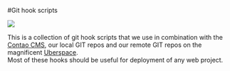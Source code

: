 #Git hook scripts

![](http://ryanflorence.com/deploying-websites-with-a-tiny-git-hook/image.jpg "")

This is a collection of git hook scripts that we use in combination with the [Contao CMS](http://contao.org), our local GIT repos and our remote GIT repos on the magnificent [Uberspace](http://uberspace.de).  
Most of these hooks should be useful for deployment of any web project. 

